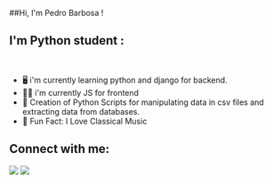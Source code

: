 ##Hi, I'm Pedro Barbosa !

## I'm Python student :
<br>

-  🖥️ i'm currently learning python and django for backend.
-  👨‍💻 i'm currently JS for frontend
-  🐍 Creation of Python Scripts for manipulating data in csv files and extracting data from databases.
-  🎻 Fun Fact: I Love Classical Music



## Connect with me:

[<img src="https://img.shields.io/badge/linkedin-%230077B5.svg?&style=for-the-badge&logo=linkedin&logoColor=white">](https://www.linkedin.com/in/pedro-barbosa-6bb200165/)
[<img src="https://img.shields.io/badge/instagram-%23E4405F.svg?&style=for-the-badge&logo=instagram&logoColor=white">](https://www.instagram.com/pedro_hsbarbosa/)<br>
